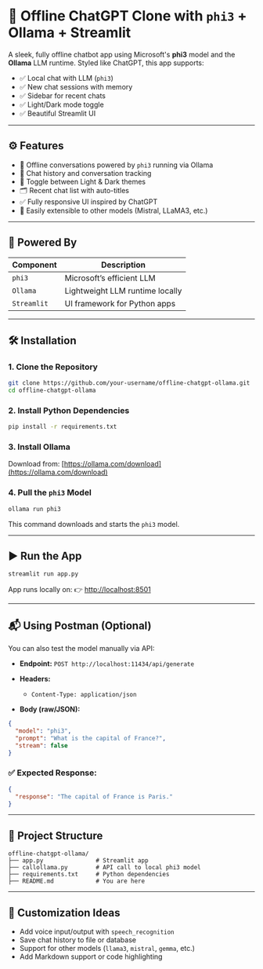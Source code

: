 
# 💬 Offline ChatGPT Clone with `phi3` + Ollama + Streamlit

A sleek, fully offline chatbot app using Microsoft's **phi3** model and the **Ollama** LLM runtime. Styled like ChatGPT, this app supports:

- ✅ Local chat with LLM (`phi3`)
- ✅ New chat sessions with memory
- ✅ Sidebar for recent chats
- ✅ Light/Dark mode toggle
- ✅ Beautiful Streamlit UI

---

## ⚙️ Features

- 🔁 Offline conversations powered by `phi3` running via Ollama
- 🧠 Chat history and conversation tracking
- 🎨 Toggle between Light & Dark themes
- 🗂️ Recent chat list with auto-titles
- ✅ Fully responsive UI inspired by ChatGPT
- 🚀 Easily extensible to other models (Mistral, LLaMA3, etc.)

---

## 🧠 Powered By

| Component     | Description                     |
|---------------|----------------------------------|
| `phi3`        | Microsoft’s efficient LLM        |
| `Ollama`      | Lightweight LLM runtime locally  |
| `Streamlit`   | UI framework for Python apps     |

---

## 🛠️ Installation

### 1. Clone the Repository

```bash
git clone https://github.com/your-username/offline-chatgpt-ollama.git
cd offline-chatgpt-ollama
````

### 2. Install Python Dependencies

```bash
pip install -r requirements.txt
```

### 3. Install Ollama

Download from: [https://ollama.com/download](https://ollama.com/download)

### 4. Pull the `phi3` Model

```bash
ollama run phi3
```

This command downloads and starts the `phi3` model.

---

## ▶️ Run the App

```bash
streamlit run app.py
```

App runs locally on:
👉 [http://localhost:8501](http://localhost:8501)

---

## 📬 Using Postman (Optional)

You can also test the model manually via API:

* **Endpoint:** `POST http://localhost:11434/api/generate`
* **Headers:**

  * `Content-Type: application/json`
* **Body (raw/JSON):**

```json
{
  "model": "phi3",
  "prompt": "What is the capital of France?",
  "stream": false
}
```

### ✅ Expected Response:

```json
{
  "response": "The capital of France is Paris."
}
```

---

## 📁 Project Structure

```
offline-chatgpt-ollama/
├── app.py               # Streamlit app
├── callollama.py        # API call to local phi3 model
├── requirements.txt     # Python dependencies
├── README.md            # You are here
```

---

## 🌈 Customization Ideas

* Add voice input/output with `speech_recognition`
* Save chat history to file or database
* Support for other models (`llama3`, `mistral`, `gemma`, etc.)
* Add Markdown support or code highlighting



